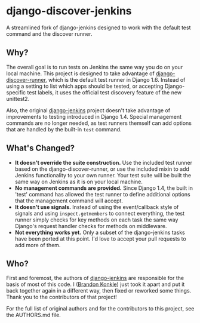 django-discover-jenkins
=======================

A streamlined fork of django-jenkins designed to work with the default test command and the discover runner.

Why?
----

The overall goal is to run tests on Jenkins the same way you do on your local machine. This project is designed to take advantage of [django-discover-runner](https://github.com/jezdez/django-discover-runner/), which is the default test runner in Django 1.6. Instead of using a setting to list which apps should be tested, or accepting Django-specific test labels, it uses the official test discovery feature of the new unittest2.

Also, the original [django-jenkins](https://github.com/kmmbvnr/django-jenkins) project doesn't take advantage of improvements to testing introduced in Django 1.4. Special management commands are no longer needed, as test runners themself can add options that are handled by the built-in `test` command.


What's Changed?
---------------

* **It doesn't override the suite construction.** Use the included test runner based on the django-discover-runner, or use the included mixin to add Jenkins functionality to your own runner. Your test suite will be built the same way on Jenkins as it is on your local machine.
* **No management commands are provided.** Since Django 1.4, the built in 'test' command has allowed the test runner to define additional options that the management command will accept.
* **It doesn't use signals.** Instead of using the event/callback style of signals and using `inspect.getmembers` to connect everything, the test runner simply checks for key methods on each task the same way Django's request handler checks for methods on middleware.
* **Not everything works yet.** Only a subset of the django-jenkins tasks have been ported at this point. I'd love to accept your pull requests to add more of them.

Who?
----

First and foremost, the authors of [django-jenkins](https://github.com/kmmbvnr/django-jenkins) are responsible for the basis of most of this code. I ([Brandon Konkle](https://github.com/bkonkle)) just took it apart and put it back together again in a different way, then fixed or reworked some things. Thank you to the contributors of that project!

For the full list of original authors and for the contributors to this project, see the AUTHORS.md file.
